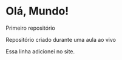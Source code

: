 # Olá, Mundo!
 Primeiro repositório

 Repositório criado durante uma aula ao vivo 
 
 Essa linha adicionei no site.

